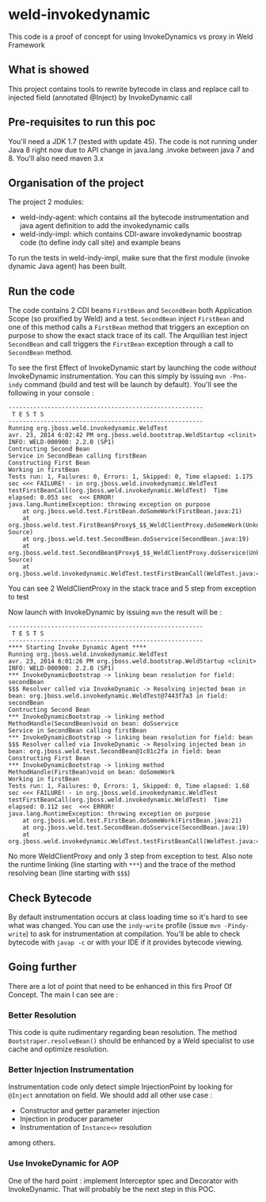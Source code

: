 weld-invokedynamic
=======

This code is a proof of concept for using InvokeDynamics vs proxy in Weld Framework

What is showed
-------------

This project contains tools to rewrite bytecode in class and replace call to injected field (annotated @Inject) by InvokeDynamic call

Pre-requisites to run this poc
-------------

You'll need a JDK 1.7 (tested with update 45). The code is not running under Java 8 right now due to API change in java.lang
.invoke between java 7 and 8.
You'll also need maven 3.x

Organisation of the project
----------

The project 2 modules:

 * weld-indy-agent: which contains all the bytecode instrumentation and java agent definition to add the invokedynamic calls
 * weld-indy-impl: which contains CDI-aware invokedynamic boostrap code (to define indy call site) and example beans
 
To run the tests in weld-indy-impl, make sure that the first module (invoke dynamic Java agent) has been built.

Run the code
----------
The code contains 2 CDI beans `FirstBean` and `SecondBean` both Application Scope (so proxified by Weld) and a test. `SecondBean` inject `FirstBean`
and one of this method calls a `FirstBean` method that triggers an exception on purpose to show the exact stack trace of its call.
The Arquillian test inject `SecondBean` and call triggers the `FirstBean` exception through a call to `SecondBean` method.

To see the first Effect of InvokeDynamic start by launching the code *without* InvokeDynamic instrumentation.
You can this simply by issuing `mvn -Pno-indy` command (build and test will be launch by default). You'll see the following in your console :

    -------------------------------------------------------
     T E S T S
    -------------------------------------------------------
    Running org.jboss.weld.invokedynamic.WeldTest
    avr. 23, 2014 6:02:42 PM org.jboss.weld.bootstrap.WeldStartup <clinit>
    INFO: WELD-000900: 2.2.0 (SP1)
    Contructing Second Bean
    Service in SecondBean calling firstBean
    Constructing First Bean
    Working in firstBean
    Tests run: 1, Failures: 0, Errors: 1, Skipped: 0, Time elapsed: 1.175 sec <<< FAILURE! - in org.jboss.weld.invokedynamic.WeldTest
    testFirstBeanCall(org.jboss.weld.invokedynamic.WeldTest)  Time elapsed: 0.053 sec  <<< ERROR!
    java.lang.RuntimeException: throwing exception on purpose
    	at org.jboss.weld.test.FirstBean.doSomeWork(FirstBean.java:21)
    	at org.jboss.weld.test.FirstBean$Proxy$_$$_WeldClientProxy.doSomeWork(Unknown Source)
    	at org.jboss.weld.test.SecondBean.doSservice(SecondBean.java:19)
    	at org.jboss.weld.test.SecondBean$Proxy$_$$_WeldClientProxy.doSservice(Unknown Source)
    	at org.jboss.weld.invokedynamic.WeldTest.testFirstBeanCall(WeldTest.java:42)

You can see 2 WeldClientProxy in the stack trace and 5 step from exception to test

Now launch with InvokeDynamic by issuing `mvn` the result will be :


    -------------------------------------------------------
     T E S T S
    -------------------------------------------------------
    **** Starting Invoke Dynamic Agent ****
    Running org.jboss.weld.invokedynamic.WeldTest
    avr. 23, 2014 6:01:26 PM org.jboss.weld.bootstrap.WeldStartup <clinit>
    INFO: WELD-000900: 2.2.0 (SP1)
    *** InvokeDynamicBootstrap -> linking bean resolution for field: secondBean
    $$$ Resolver called via InvokeDynamic -> Resolving injected bean in bean: org.jboss.weld.invokedynamic.WeldTest@7443f7a3 in field: secondBean
    Contructing Second Bean
    *** InvokeDynamicBootstrap -> linking method MethodHandle(SecondBean)void on bean: doSservice
    Service in SecondBean calling firstBean
    *** InvokeDynamicBootstrap -> linking bean resolution for field: bean
    $$$ Resolver called via InvokeDynamic -> Resolving injected bean in bean: org.jboss.weld.test.SecondBean@1c81c2fa in field: bean
    Constructing First Bean
    *** InvokeDynamicBootstrap -> linking method MethodHandle(FirstBean)void on bean: doSomeWork
    Working in firstBean
    Tests run: 1, Failures: 0, Errors: 1, Skipped: 0, Time elapsed: 1.68 sec <<< FAILURE! - in org.jboss.weld.invokedynamic.WeldTest
    testFirstBeanCall(org.jboss.weld.invokedynamic.WeldTest)  Time elapsed: 0.112 sec  <<< ERROR!
    java.lang.RuntimeException: throwing exception on purpose
    	at org.jboss.weld.test.FirstBean.doSomeWork(FirstBean.java:21)
    	at org.jboss.weld.test.SecondBean.doSservice(SecondBean.java:19)
    	at org.jboss.weld.invokedynamic.WeldTest.testFirstBeanCall(WeldTest.java:42)


No more WeldClientProxy and only 3 step from exception to test. Also note the runtime linking (line starting with `***`) and the
trace of the method resolving bean (line starting with `$$$`)

Check Bytecode
-----

By default instrumentation occurs at class loading time so it's hard to see what was changed. You can use the `indy-write` profile (issue `mvn -Pindy-write`) to ask for instrumentation at compilation.
You'll be able to check bytecode with `javap -c` or with your IDE if it provides bytecode viewing. 

Going further
---------

There are a lot of point that need to be enhanced in this firs Proof Of Concept. The main I can see are :

### Better Resolution

This code is quite rudimentary regarding bean resolution. The method `Bootstraper.resolveBean()` should be enhanced by a Weld specialist
to use cache and optimize resolution.

### Better Injection Instrumentation

Instrumentation code only detect simple InjectionPoint by looking for `@Inject` annotation on field. We should add all other use case :

* Constructor and getter parameter injection
* Injection in producer parameter
* Instrumentation of `Instance<>` resolution

among others.

### Use InvokeDynamic for AOP

One of the hard point : implement Interceptor spec and Decorator with InvokeDynamic. That will probably be the next step in this POC.
